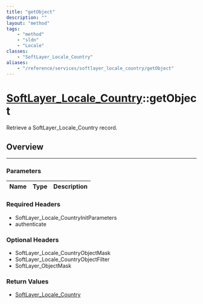 ```yaml
---
title: "getObject"
description: ""
layout: "method"
tags:
    - "method"
    - "sldn"
    - "Locale"
classes:
    - "SoftLayer_Locale_Country"
aliases:
    - "/reference/services/softlayer_locale_country/getObject"
---
```

# [SoftLayer_Locale_Country](/reference/services/SoftLayer_Locale_Country)::getObject

Retrieve a SoftLayer_Locale_Country record.


## Overview 


-----

### Parameters 
|Name | Type | Description |
| --- | --- | --- |


### Required Headers
* SoftLayer_Locale_CountryInitParameters
* authenticate


### Optional Headers
* SoftLayer_Locale_CountryObjectMask
* SoftLayer_Locale_CountryObjectFilter
* SoftLayer_ObjectMask

### Return Values
* <a href='/reference/datatypes/SoftLayer_Locale_Country'>SoftLayer_Locale_Country </a>





